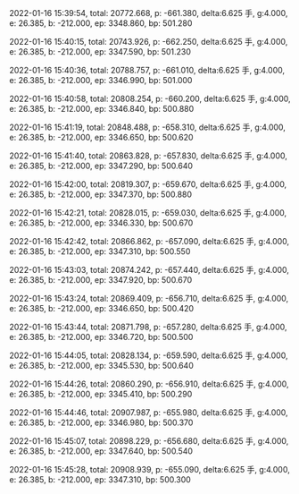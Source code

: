 2022-01-16 15:39:54, total: 20772.668, p: -661.380, delta:6.625 手, g:4.000, e: 26.385, b: -212.000, ep: 3348.860, bp: 501.280

2022-01-16 15:40:15, total: 20743.926, p: -662.250, delta:6.625 手, g:4.000, e: 26.385, b: -212.000, ep: 3347.590, bp: 501.230

2022-01-16 15:40:36, total: 20788.757, p: -661.010, delta:6.625 手, g:4.000, e: 26.385, b: -212.000, ep: 3346.990, bp: 501.000

2022-01-16 15:40:58, total: 20808.254, p: -660.200, delta:6.625 手, g:4.000, e: 26.385, b: -212.000, ep: 3346.840, bp: 500.880

2022-01-16 15:41:19, total: 20848.488, p: -658.310, delta:6.625 手, g:4.000, e: 26.385, b: -212.000, ep: 3346.650, bp: 500.620

2022-01-16 15:41:40, total: 20863.828, p: -657.830, delta:6.625 手, g:4.000, e: 26.385, b: -212.000, ep: 3347.290, bp: 500.640

2022-01-16 15:42:00, total: 20819.307, p: -659.670, delta:6.625 手, g:4.000, e: 26.385, b: -212.000, ep: 3347.370, bp: 500.880

2022-01-16 15:42:21, total: 20828.015, p: -659.030, delta:6.625 手, g:4.000, e: 26.385, b: -212.000, ep: 3346.330, bp: 500.670

2022-01-16 15:42:42, total: 20866.862, p: -657.090, delta:6.625 手, g:4.000, e: 26.385, b: -212.000, ep: 3347.310, bp: 500.550

2022-01-16 15:43:03, total: 20874.242, p: -657.440, delta:6.625 手, g:4.000, e: 26.385, b: -212.000, ep: 3347.920, bp: 500.670

2022-01-16 15:43:24, total: 20869.409, p: -656.710, delta:6.625 手, g:4.000, e: 26.385, b: -212.000, ep: 3346.650, bp: 500.420

2022-01-16 15:43:44, total: 20871.798, p: -657.280, delta:6.625 手, g:4.000, e: 26.385, b: -212.000, ep: 3346.720, bp: 500.500

2022-01-16 15:44:05, total: 20828.134, p: -659.590, delta:6.625 手, g:4.000, e: 26.385, b: -212.000, ep: 3345.530, bp: 500.640

2022-01-16 15:44:26, total: 20860.290, p: -656.910, delta:6.625 手, g:4.000, e: 26.385, b: -212.000, ep: 3345.410, bp: 500.290

2022-01-16 15:44:46, total: 20907.987, p: -655.980, delta:6.625 手, g:4.000, e: 26.385, b: -212.000, ep: 3346.980, bp: 500.370

2022-01-16 15:45:07, total: 20898.229, p: -656.680, delta:6.625 手, g:4.000, e: 26.385, b: -212.000, ep: 3347.640, bp: 500.540

2022-01-16 15:45:28, total: 20908.939, p: -655.090, delta:6.625 手, g:4.000, e: 26.385, b: -212.000, ep: 3347.310, bp: 500.300